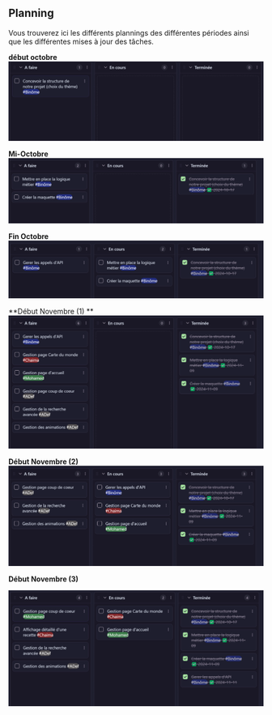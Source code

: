 ## Planning


Vous trouverez ici les différents plannings des différentes périodes ainsi que les différentes mises à jour des tâches. 

**début octobre**
![](./images/suivie%20projet%20Init.png)


**Mi-Octobre**
![](./images/suivie%20projet%20Mi-Oct.png)

**Fin Octobre**
![](./images/suivie%20projet%20Fin-Oct.png)

**Début Novembre (1) **
![](./images/suivie%20projet%20debut-Nov.png)

**Début Novembre (2)**
![](./images/suivie%20projet%20debut-Nov%20(2).png)


**Début Novembre (3)**

![](./images/suivie%20projet%20debut-Nov%20(3).png)
